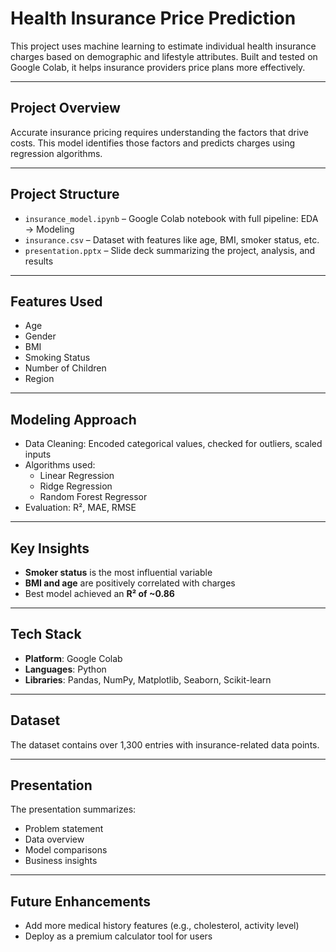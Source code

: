 #  Health Insurance Price Prediction

This project uses machine learning to estimate individual health insurance charges based on demographic and lifestyle attributes. Built and tested on Google Colab, it helps insurance providers price plans more effectively.

---

##  Project Overview

Accurate insurance pricing requires understanding the factors that drive costs. This model identifies those factors and predicts charges using regression algorithms.

---

##  Project Structure

- `insurance_model.ipynb` – Google Colab notebook with full pipeline: EDA → Modeling
- `insurance.csv` – Dataset with features like age, BMI, smoker status, etc.
- `presentation.pptx` – Slide deck summarizing the project, analysis, and results

---

##  Features Used

- Age  
- Gender  
- BMI  
- Smoking Status  
- Number of Children  
- Region

---

##  Modeling Approach

- Data Cleaning: Encoded categorical values, checked for outliers, scaled inputs
- Algorithms used:
  - Linear Regression
  - Ridge Regression
  - Random Forest Regressor
- Evaluation: R², MAE, RMSE

---

##  Key Insights

- **Smoker status** is the most influential variable
- **BMI and age** are positively correlated with charges
- Best model achieved an **R² of ~0.86**

---

##  Tech Stack

- **Platform**: Google Colab
- **Languages**: Python
- **Libraries**: Pandas, NumPy, Matplotlib, Seaborn, Scikit-learn

---

##  Dataset

The dataset contains over 1,300 entries with insurance-related data points.

---

##  Presentation

The presentation summarizes:
- Problem statement
- Data overview
- Model comparisons
- Business insights

---

## Future Enhancements

- Add more medical history features (e.g., cholesterol, activity level)
- Deploy as a premium calculator tool for users
